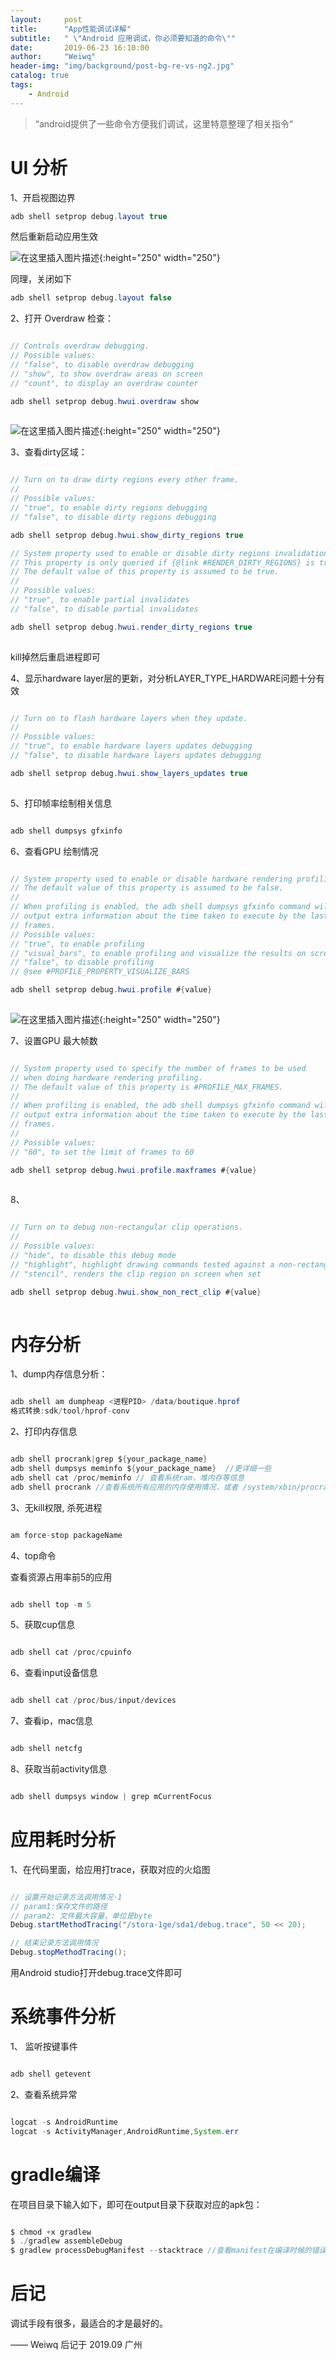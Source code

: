 ```yaml
---
layout:     post
title:      "App性能调试详解"
subtitle:   " \"Android 应用调试，你必须要知道的命令\""
date:       2019-06-23 16:10:00
author:     "Weiwq"
header-img: "img/background/post-bg-re-vs-ng2.jpg"
catalog: true
tags:
    - Android
---
```


> “android提供了一些命令方便我们调试，这里特意整理了相关指令“


# UI 分析

1、开启视图边界

```java
adb shell setprop debug.layout true
```

然后重新启动应用生效

![在这里插入图片描述](/img/blog_android_debug_code/2.png){:height="250" width="250"}

同理，关闭如下

```java
adb shell setprop debug.layout false
```

2、打开 Overdraw 检查：

```java

// Controls overdraw debugging.
// Possible values:
// "false", to disable overdraw debugging
// "show", to show overdraw areas on screen
// "count", to display an overdraw counter

adb shell setprop debug.hwui.overdraw show
 
```

![在这里插入图片描述](/img/blog_android_debug_code/3.png){:height="250" width="250"}


3、查看dirty区域：

```java

// Turn on to draw dirty regions every other frame.
// 
// Possible values:
// "true", to enable dirty regions debugging
// "false", to disable dirty regions debugging

adb shell setprop debug.hwui.show_dirty_regions true

// System property used to enable or disable dirty regions invalidation.
// This property is only queried if {@link #RENDER_DIRTY_REGIONS} is true.
// The default value of this property is assumed to be true.
// 
// Possible values:
// "true", to enable partial invalidates
// "false", to disable partial invalidates

adb shell setprop debug.hwui.render_dirty_regions true
	
```

kill掉然后重启进程即可

4、显示hardware layer层的更新，对分析LAYER_TYPE_HARDWARE问题十分有效

```java

// Turn on to flash hardware layers when they update.
// 
// Possible values:
// "true", to enable hardware layers updates debugging
// "false", to disable hardware layers updates debugging

adb shell setprop debug.hwui.show_layers_updates true
	
```

5、打印帧率绘制相关信息

```java

adb shell dumpsys gfxinfo

```

6、查看GPU 绘制情况

```java

// System property used to enable or disable hardware rendering profiling.
// The default value of this property is assumed to be false.
//
// When profiling is enabled, the adb shell dumpsys gfxinfo command will
// output extra information about the time taken to execute by the last
// frames.
// Possible values:
// "true", to enable profiling
// "visual_bars", to enable profiling and visualize the results on screen
// "false", to disable profiling
// @see #PROFILE_PROPERTY_VISUALIZE_BARS

adb shell setprop debug.hwui.profile #{value}
	 
```

![在这里插入图片描述](/img/blog_android_debug_code/1.png){:height="250" width="250"}

7、设置GPU 最大帧数

```java

// System property used to specify the number of frames to be used
// when doing hardware rendering profiling.
// The default value of this property is #PROFILE_MAX_FRAMES.
// 
// When profiling is enabled, the adb shell dumpsys gfxinfo command will
// output extra information about the time taken to execute by the last
// frames.
// 
// Possible values:
// "60", to set the limit of frames to 60

adb shell setprop debug.hwui.profile.maxframes #{value}
     
```

8、

```java

// Turn on to debug non-rectangular clip operations.
// 
// Possible values:
// "hide", to disable this debug mode
// "highlight", highlight drawing commands tested against a non-rectangular clip
// "stencil", renders the clip region on screen when set

adb shell setprop debug.hwui.show_non_rect_clip #{value}
	  
```
# 内存分析


1、dump内存信息分析：

```java

adb shell am dumpheap <进程PID> /data/boutique.hprof
格式转换:sdk/tool/hprof-conv

```

2、打印内存信息

```java

adb shell procrank|grep ${your_package_name}
adb shell dumpsys meminfo ${your_package_name}  //更详细一些
adb shell cat /proc/meminfo // 查看系统ram，堆内存等信息
adb shell procrank //查看系统所有应用的内存使用情况，或者 /system/xbin/procrank

```
3、无kill权限, 杀死进程

```java

am force-stop packageName

```

4、top命令

查看资源占用率前5的应用

```java

adb shell top -m 5

```

5、获取cup信息

```java

adb shell cat /proc/cpuinfo

```
6、查看input设备信息

```java

adb shell cat /proc/bus/input/devices

```

7、查看ip，mac信息

```java

adb shell netcfg

```

8、获取当前activity信息

```java

adb shell dumpsys window | grep mCurrentFocus

```

# 应用耗时分析

1、在代码里面，给应用打trace，获取对应的火焰图

```java

// 设置开始记录方法调用情况·1
// param1:保存文件的路径
// param2: 文件最大容量，单位是byte
Debug.startMethodTracing("/stora·1ge/sda1/debug.trace", 50 << 20);

// 结束记录方法调用情况
Debug.stopMethodTracing();

```

用Android   studio打开debug.trace文件即可

# 系统事件分析

1、 监听按键事件

```java

adb shell getevent 

```
2、查看系统异常

```java

logcat -s AndroidRuntime
logcat -s ActivityManager,AndroidRuntime,System.err

```

# gradle编译

在项目目录下输入如下，即可在output目录下获取对应的apk包：

```java

$ chmod +x gradlew
$ ./gradlew assembleDebug
$ gradlew processDebugManifest --stacktrace //查看manifest在编译时候的错误（如果有）

```


# 后记

调试手段有很多，最适合的才是最好的。


—— Weiwq 后记于 2019.09 广州

